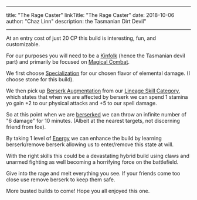 
---
title: "The Rage Caster"
linkTitle: "The Rage Caster"
date: 2018-10-06
author: "Chaz Linn"
description: the Tasmanian Dirt Devil"

---
At an entry cost of just 20 CP this build is interesting, fun, and customizable.

For our purposes you will need to be a [Kinfolk](/rules/lineage_skill_categories/#kinfolk-lineage-skill-category) (hence the Tasmanian devil part) and primarily be focused on [Magical Combat](/rules/skill_categories/#magical-combat-skill-category).

We first choose [Specialization](/rules/skills/#specialization) for our chosen flavor of elemental damage. (I choose stone for this build).

We then pick up [Berserk Augmentation](/rules/skills/#berserk-augmentation) from our [Lineage Skill Category](/rules/lineage_skill_categories/#kinfolk-lineage-skill-category), which states that when we are affected by berserk we can spend 1 stamina yo gain +2 to our physical attacks and +5 to our spell damage.

So at this point when we are [berserked](/rules/conditions/#berserk) we can throw an infinite number of "6 <element> damage" for 10 minutes. (Albeit at the nearest targets, not discerning friend from foe).

By taking 1 level of [Energy](/rules/skills/#energy) we can enhance the build by learning berserk/remove berserk allowing us to enter/remove this state at will.

With the right skills this could be a devastating hybrid build using claws and unarmed fighting as well becoming a horrifying force on the battlefield.

Give into the rage and melt everything you see. If your friends come too close use remove berserk to keep them safe. 

More busted builds to come! Hope you all enjoyed this one.
